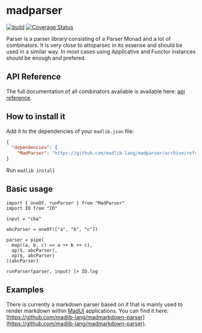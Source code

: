 # madparser
[![build](https://github.com/madlib-lang/madparser/actions/workflows/build.yml/badge.svg)](https://github.com/madlib-lang/madparser/actions/workflows/build.yml)
[![Coverage Status](https://coveralls.io/repos/github/madlib-lang/madparser/badge.svg?branch=master)](https://coveralls.io/github/madlib-lang/madparser?branch=master)

Parser is a parser library consisting of a Parser Monad and a lot of combinators. It is very close to attoparsec in its essense and should be used in a similar way. In most cases using Applicative and Functor instances should be enough and prefered.

## API Reference
The full documentation of all combinators available is available here: [api reference](https://madlib-lang.github.io/madparser/).

## How to install it
Add it to the dependencies of your `madlib.json` file:
```json
{
  "dependencies": {
    "MadParser": "https://github.com/madlib-lang/madparser/archive/refs/heads/master.zip"
}
```
Run `madlib install`

## Basic usage
```madlib
import { oneOf, runParser } from "MadParser"
import IO from "IO"

input = "cba"

abcParser = oneOf(["a", "b", "c"])

parser = pipe(
  map((a, b, c) => a ++ b ++ c),
  ap($, abcParser),
  ap($, abcParser)
)(abcParser)

runParser(parser, input) |> IO.log
```

## Examples
There is currently a markdown parser based on it that is mainly used to render markdown within [MadUI](https://github.com/madlib-lang/madui) applications. You can find it here: [https://github.com/madlib-lang/madmarkdown-parser](https://github.com/madlib-lang/madmarkdown-parser).
